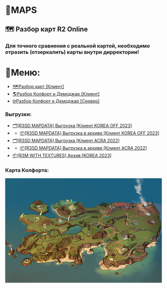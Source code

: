 # 🌄MAPS

## 🗺 Разбор карт R2 Online

### Для точного сравнения с реальной картой, необходимо отразить (отзеркалить) карты внутри дирректории!

# 📜Меню: 

- [🗺️Разбор карт [Клиент]](%5BCLIENT%5D/)
- [🌎Разбор Колфорт и Демоджар [Клиент]](%5BCLIENT%5D/РАЗБОР%20КОЛФОРТ%20%2B%20ДЕМОДЖАР/)
- [🌐Разбор Колфорт и Демоджар [Сервер]](%5BSERVER%5D)
### Выгрузки:
- [🗂️[R3SD MAPDATA] Выгрузка [Клиент KOREA OFF 2023]](xyu)
- - [📦[R3SD MAPDATA] Выгрузка в архиве [Клиент KOREA OFF 2023]](xyu)
- [🗂️[R3SD MAPDATA] Выгрузка [Клиент ACRA 2022]](https://github.com/Aksel911/R2-Textures/tree/main/%5BMAPS%5D%20MAPS/%5BCLIENT%5D/R3SD%20MAPDATA%20%5BACRA%202022%5D)
- - [📦[R3SD MAPDATA] Выгрузка в архиве [Клиент ACRA 2022]](https://github.com/Aksel911/R2-Textures/tree/main/%5BMAPS%5D%20MAPS/%5BCLIENT%5D/R3SD%20MAPDATA%20ARCHIVE%20%5BACRA%202022%5D)
- [📦[R3M WITH TEXTURES] Архив [KOREA 2023]](https://github.com/Aksel911/R2-Textures/tree/main/%5BMAPS%5D%20MAPS/%5BCLIENT%5D/R3M%20WITH%20TEXTURES%20%5BKOREA%202023%5D)
###
### Карта Колфорта:
![map.png](map.png)
